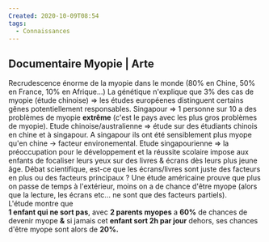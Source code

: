 ```yaml
---
Created: 2020-10-09T08:54
tags:
  - Connaissances
---
```

## Documentaire Myopie | Arte
Recrudescence énorme de la myopie dans le monde (80% en Chine, 50% en France, 10% en Afrique...)
La génétique n'explique que 3% des cas de myopie (étude chinoise) ⇒ les études européenes distinguent certains gênes potentiellement responsables.
Singapour ⇒ 1 personne sur 10 a des problèmes de myopie **extrême** (c'est le pays avec les plus gros problèmes de myopie).
Etude chinoise/australienne ⇒ étude sur des étudiants chinois en chine et à singapour. A singapour ils ont été sensiblement plus myope qu'en chine → facteur environemental.
Etude singapourienne ⇒ la préoccupation pour le développement et la réussite scolaire impose aux enfants de focaliser leurs yeux sur des livres & écrans dès leurs plus jeune âge.
Débat scientifique, est-ce que les écrans/livres sont juste des facteurs en plus ou des facteurs principaux ?
Une étude américaine prouve que plus on passe de temps à l'extérieur, moins on a de chance d'être myope (alors que la lecture, les écrans etc... ne sont que des facteurs partiels).  
L'étude montre que  
**1 enfant qui ne sort pas**, avec **2 parents myopes** a **60%** de chances de devenir myope **&** si jamais cet **enfant sort 2h par jour** dehors, ses chances d'être myope sont alors de **20%.**